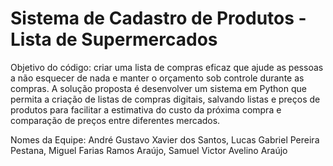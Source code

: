 # Sistema de Cadastro de Produtos - Lista de Supermercados

Objetivo do código: criar uma lista de compras eficaz que ajude as pessoas a não esquecer de nada e manter o orçamento sob controle durante as compras. A solução proposta é desenvolver um sistema em Python que permita a criação de listas de compras digitais, salvando listas e preços de produtos para facilitar a estimativa do custo da próxima compra e comparação de preços entre diferentes mercados.

Nomes da Equipe: André Gustavo Xavier dos Santos, Lucas Gabriel Pereira Pestana, Miguel Farias Ramos Araújo, Samuel Victor Avelino Araújo
